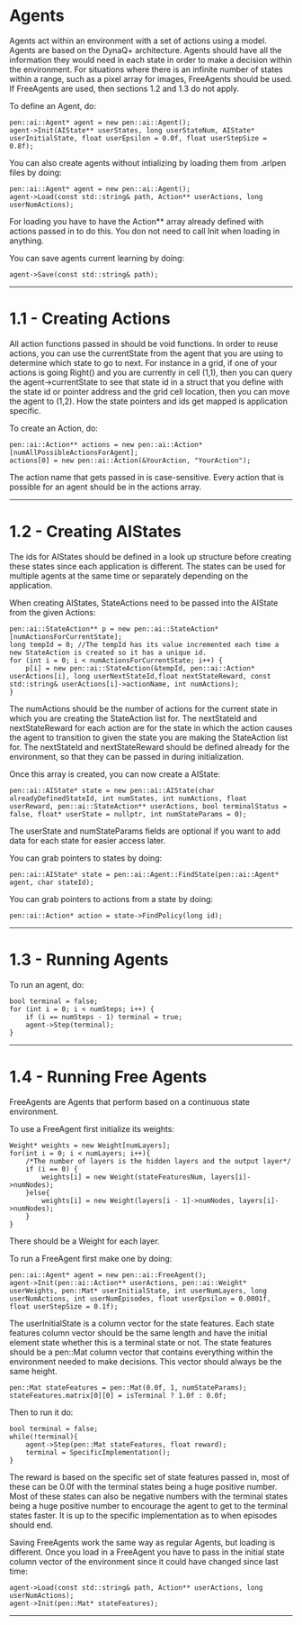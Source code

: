 # Agents

Agents act within an environment with a set of actions using a model.  Agents are based on the DynaQ+ architecture.
Agents should have all the information they would need in each state in order to make a decision within the environment.
For situations where there is an infinite number of states within a range, such as a pixel array for images, FreeAgents should be used.
If FreeAgents are used, then sections 1.2 and 1.3 do not apply.

To define an Agent, do:

	pen::ai::Agent* agent = new pen::ai::Agent();
	agent->Init(AIState** userStates, long userStateNum, AIState* userInitialState, float userEpsilon = 0.0f, float userStepSize = 0.8f);

You can also create agents without intializing by loading them from .arlpen files by doing:
	
	pen::ai::Agent* agent = new pen::ai::Agent();
	agent->Load(const std::string& path, Action** userActions, long userNumActions);

For loading you have to have the Action** array already defined with actions passed in to do this.  You don not need to call Init when loading in anything.

You can save agents current learning by doing:

	agent->Save(const std::string& path);

----------------------------------------------------------------------------------------------------------------------------------------------------

# 1.1 - Creating Actions

All action functions passed in should be void functions.  In order to reuse actions, you can use the currentState from the agent that you are using to determine which state to go to next.
For instance in a grid, if one of your actions is going Right() and you are currently in cell (1,1), then you can query the agent->currentState to see that state id in a struct that you
define with the state id or pointer address and the grid cell location, then you can move the agent to (1,2).  How the state pointers and ids get mapped is application specific.

To create an Action, do:

	pen::ai::Action** actions = new pen::ai::Action*[numAllPossibleActionsForAgent];
	actions[0] = new pen::ai::Action(&YourAction, "YourAction");

The action name that gets passed in is case-sensitive.  Every action that is possible for an agent should be in the actions array.

----------------------------------------------------------------------------------------------------------------------------------------------------

# 1.2 - Creating AIStates

The ids for AIStates should be defined in a look up structure before creating these states since each application
is different.  The states can be used for multiple agents at the same time or separately depending on the application.

When creating AIStates, StateActions need to be passed into the AIState from the given Actions:

	pen::ai::StateAction** p = new pen::ai::StateAction*[numActionsForCurrentState];
	long tempId = 0; //The tempId has its value incremented each time a new StateAction is created so it has a unique id.
	for (int i = 0; i < numActionsForCurrentState; i++) {
		p[i] = new pen::ai::StateAction(&tempId, pen::ai::Action* userActions[i], long userNextStateId,float nextStateReward, const std::string& userActions[i]->actionName, int numActions);
	}

The numActions should be the number of actions for the current state in which you are creating the StateAction list for.
The nextStateId and nextStateReward for each action are for the state in which the action causes the agent to transition to given the state you are making the StateAction list for.
The nextStateId and nextStateReward should be defined already for the environment, so that they can be passed in during initialization.

Once this array is created, you can now create a AIState:

	pen::ai::AIState* state = new pen::ai::AIState(char alreadyDefinedStateId, int numStates, int numActions, float userReward, pen::ai::StateAction** userActions, bool terminalStatus = false, float* userState = nullptr, int numStateParams = 0);

The userState and numStateParams fields are optional if you want to add data for each state for easier access later.

You can grab pointers to states by doing:

	pen::ai::AIState* state = pen::ai::Agent::FindState(pen::ai::Agent* agent, char stateId);

You can grab pointers to actions from a state by doing:

	pen::ai::Action* action = state->FindPolicy(long id);

----------------------------------------------------------------------------------------------------------------------------------------------------

# 1.3 - Running Agents

To run an agent, do:

	bool terminal = false;
    for (int i = 0; i < numSteps; i++) {
        if (i == numSteps - 1) terminal = true;
        agent->Step(terminal);
    }

----------------------------------------------------------------------------------------------------------------------------------------------------

# 1.4 - Running Free Agents

FreeAgents are Agents that perform based on a continuous state environment.

To use a FreeAgent first initialize its weights:

	Weight* weights = new Weight[numLayers];
	for(int i = 0; i < numLayers; i++){
		/*The number of layers is the hidden layers and the output layer*/
		if (i == 0) {
			weights[i] = new Weight(stateFeaturesNum, layers[i]->numNodes);
		}else{
			weights[i] = new Weight(layers[i - 1]->numNodes, layers[i]->numNodes);
		}
	}

There should be a Weight for each layer.

To run a FreeAgent first make one by doing:

	pen::ai::Agent* agent = new pen::ai::FreeAgent();
	agent->Init(pen::ai::Action** userActions, pen::ai::Weight* userWeights, pen::Mat* userInitialState, int userNumLayers, long userNumActions, int userNumEpisodes, float userEpsilon = 0.0001f, float userStepSize = 0.1f);

The userInitialState is a column vector for the state features.
Each state features column vector should be the same length and have the initial element state whether this is a terminal state or not.
The state features should be a pen::Mat column vector that contains everything within the environment needed to make decisions.
This vector should always be the same height.

	pen::Mat stateFeatures = pen::Mat(0.0f, 1, numStateParams);
	stateFeatures.matrix[0][0] = isTerminal ? 1.0f : 0.0f;

Then to run it do:

	bool terminal = false;
	while(!terminal){
		agent->Step(pen::Mat stateFeatures, float reward);
		terminal = SpecificImplementation();
	}

The reward is based on the specific set of state features passed in, most of these can be 0.0f with the terminal states being a huge positive number.
Most of these states can also be negative numbers with the terminal states being a huge positive number to encourage the agent to get to the terminal states faster.
It is up to the specific implementation as to when episodes should end.

Saving FreeAgents work the same way as regular Agents, but loading is different.
Once you load in a FreeAgent you have to pass in the initial state column vector of the environment since it could have changed since last time:

	agent->Load(const std::string& path, Action** userActions, long userNumActions);
	agent->Init(pen::Mat* stateFeatures);

----------------------------------------------------------------------------------------------------------------------------------------------------
